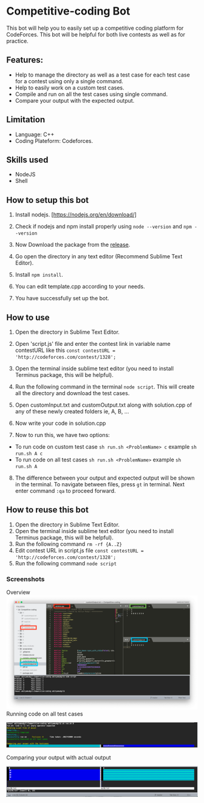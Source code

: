 # Competitive-coding Bot
This bot will help you to easily set up a competitive coding platform for CodeForces. This bot will be helpful for both live contests as well as for practice.

## Features:
- Help to manage the directory as well as a test case for each test case for a contest using only a single command.
- Help to easily work on a custom test cases.
- Compile and run on all the test cases using single command.
- Compare your output with the expected output.

## Limitation
- Language: C++
- Coding Plateform: Codeforces.

## Skills used
- NodeJS
- Shell

## How to setup this bot
1. Install nodejs. [https://nodejs.org/en/download/]
2. Check if nodejs and npm install properly using `node --version` and `npm --version`

3. Now Download the package from the [release](https://github.com/adityamudgil2505/Competitive-coding/releases). 
4. Go open the directory in any text editor (Recommend Sublime Text Editor).
5. Install `npm install`.
6. You can edit template.cpp according to your needs.
7. You have successfully set up the bot.

## How to use
1. Open the directory in Sublime Text Editor.
2. Open 'script.js' file and enter the contest link in variable name contestURL like this
`const contestURL = 'http://codeforces.com/contest/1328';`

3. Open the terminal inside sublime text editor (you need to install Terminus package, this will be helpful).
4. Run the following command in the terminal `node script`. This will create all the directory and download the test cases.
5. Open customInput.txt and customOutput.txt along with solution.cpp of any of these newly created folders ie, A, B, ...
6. Now write your code in solution.cpp
7. Now to run this, we have two options:
- To run code on custom test case `sh run.sh <ProblemName> c` example `sh run.sh A c`
- To run code on all test cases `sh run.sh <ProblemName>` example `sh run.sh A`
8. The difference between your output and expected output will be shown in the terminal. To navigate between files, press `gt` in terminal. Next enter command `:qa` to proceed forward.


## How to reuse this bot
1. Open the directory in Sublime Text Editor.
2. Open the terminal inside sublime text editor (you need to install Terminus package, this will be helpful).
3. Run the following command `rm -rf {A..Z}`
4. Edit contest URL in script.js file `const contestURL = 'http://codeforces.com/contest/1328';`
5. Run the following command `node script`

### Screenshots
Overview
![alt Overview](/screenshots/Overview.png)
Running code on all test cases


![alt Running code on test cases](/screenshots/Execution.png)



Comparing your output with actual output

![alt Comparing output](/screenshots/Comparing.png)
